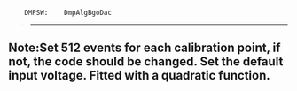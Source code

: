         DMPSW:    DmpAlgBgoDac
>--------------------------------------------
Note:Set 512 events for each calibration point, if not, the code should be changed.
Set the default input voltage.
Fitted with a quadratic function.  
-------------
